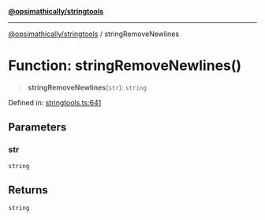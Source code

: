 [**@opsimathically/stringtools**](../README.md)

***

[@opsimathically/stringtools](../README.md) / stringRemoveNewlines

# Function: stringRemoveNewlines()

> **stringRemoveNewlines**(`str`): `string`

Defined in: [stringtools.ts:641](https://github.com/opsimathically/stringtools/blob/8553a0fba449ff4067d02e836a6aaae8b3b70c57/src/stringtools.ts#L641)

## Parameters

### str

`string`

## Returns

`string`
